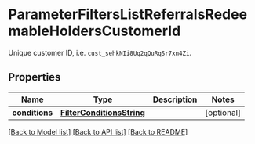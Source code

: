# ParameterFiltersListReferralsRedeemableHoldersCustomerId

Unique customer ID, i.e. `cust_sehkNIi8Uq2qQuRqSr7xn4Zi`.

## Properties

Name | Type | Description | Notes
------------ | ------------- | ------------- | -------------
**conditions** | [**FilterConditionsString**](FilterConditionsString.md) |  | [optional] 

[[Back to Model list]](../README.md#documentation-for-models) [[Back to API list]](../README.md#documentation-for-api-endpoints) [[Back to README]](../README.md)


